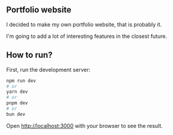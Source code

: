 ## Portfolio website

I decided to make my own portfolio website, that is probably it. 

I'm going to add a lot of interesting features in the closest future.

## How to run?

First, run the development server:

```bash
npm run dev
# or
yarn dev
# or
pnpm dev
# or
bun dev
```

Open [http://localhost:3000](http://localhost:3000) with your browser to see the result.
